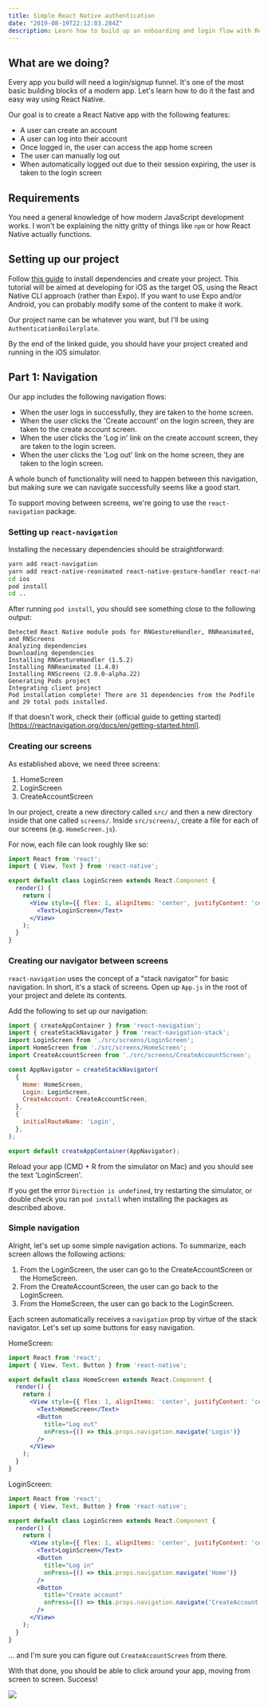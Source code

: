 ```yaml
---
title: Simple React Native authentication
date: "2019-08-19T22:12:03.284Z"
description: Learn how to build up an onboarding and login flow with React Native
---
```


## What are we doing?

Every app you build will need a login/signup funnel. It's one of the most basic building blocks of a modern app. Let's learn how to do it the fast and easy way using React Native.

Our goal is to create a React Native app with the following features:
- A user can create an account
- A user can log into their account
- Once logged in, the user can access the app home screen
- The user can manually log out
- When automatically logged out due to their session expiring, the user is taken to the login screen

## Requirements

You need a general knowledge of how modern JavaScript development works. I won't be explaining the nitty gritty of things like `npm` or how React Native actually functions.

## Setting up our project

Follow [this guide](https://facebook.github.io/react-native/docs/getting-started.html) to install dependencies and create your project. This tutorial will be aimed at developing for iOS as the target OS, using the React Native CLI approach (rather than Expo). If you want to use Expo and/or Android, you can probably modify some of the content to make it work.

Our project name can be whatever you want, but I'll be using `AuthenticationBoilerplate`.

By the end of the linked guide, you should have your project created and running in the iOS simulator.

## Part 1: Navigation

Our app includes the following navigation flows:
- When the user logs in successfully, they are taken to the home screen.
- When the user clicks the 'Create account' on the login screen, they are taken to the create account screen.
- When the user clicks the 'Log in' link on the create account screen, they are taken to the login screen.
- When the user clicks the 'Log out' link on the home screen, they are taken to the login screen.

A whole bunch of functionality will need to happen between this navigation, but making sure we can navigate successfully seems like a good start.

To support moving between screens, we're going to use the `react-navigation` package.

### Setting up `react-navigation`

Installing the necessary dependencies should be straightforward:
```bash
yarn add react-navigation
yarn add react-native-reanimated react-native-gesture-handler react-native-screens react-navigation-stack
cd ios
pod install
cd ..
```

After running `pod install`, you should see something close to the following output:
```
Detected React Native module pods for RNGestureHandler, RNReanimated, and RNScreens
Analyzing dependencies
Downloading dependencies
Installing RNGestureHandler (1.5.2)
Installing RNReanimated (1.4.0)
Installing RNScreens (2.0.0-alpha.22)
Generating Pods project
Integrating client project
Pod installation complete! There are 31 dependencies from the Podfile and 29 total pods installed.
```

If that doesn't work, check their (official guide to getting started)[https://reactnavigation.org/docs/en/getting-started.html].

### Creating our screens

As established above, we need three screens:
1. HomeScreen
2. LoginScreen
3. CreateAccountScreen

In our project, create a new directory called `src/` and then a new directory inside that one called `screens/`. Inside `src/screens/`, create a file for each of our screens (e.g. `HomeScreen.js`).

For now, each file can look roughly like so:

```jsx
import React from 'react';
import { View, Text } from 'react-native';

export default class LoginScreen extends React.Component {
  render() {
    return (
      <View style={{ flex: 1, alignItems: 'center', justifyContent: 'center' }}>
        <Text>LoginScreen</Text>
      </View>
    );
  }
}
```

### Creating our navigator between screens

`react-navigation` uses the concept of a "stack navigator" for basic navigation. In short, it's a stack of screens. Open up `App.js` in the root of your project and delete its contents.

Add the following to set up our navigation:
```js
import { createAppContainer } from 'react-navigation';
import { createStackNavigator } from 'react-navigation-stack';
import LoginScreen from './src/screens/LoginScreen';
import HomeScreen from './src/screens/HomeScreen';
import CreateAccountScreen from './src/screens/CreateAccountScreen';

const AppNavigator = createStackNavigator(
  {
    Home: HomeScreen,
    Login: LoginScreen,
    CreateAccount: CreateAccountScreen,
  },
  {
    initialRouteName: 'Login',
  },
);

export default createAppContainer(AppNavigator);
```

Reload your app (CMD + R from the simulator on Mac) and you should see the text 'LoginScreen'.

If you get the error `Direction is undefined`, try restarting the simulator, or double check you ran `pod install` when installing the packages as described above.

### Simple navigation

Alright, let's set up some simple navigation actions. To summarize, each screen allows the following actions:
1. From the LoginScreen, the user can go to the CreateAccountScreen or the HomeScreen.
2. From the CreateAccountScreen, the user can go back to the LoginScreen.
3. From the HomeScreen, the user can go back to the LoginScreen.

Each screen automatically receives a `navigation` prop by virtue of the stack navigator. Let's set up some buttons for easy navigation.

HomeScreen:
```jsx
import React from 'react';
import { View, Text, Button } from 'react-native';

export default class HomeScreen extends React.Component {
  render() {
    return (
      <View style={{ flex: 1, alignItems: 'center', justifyContent: 'center' }}>
        <Text>HomeScreen</Text>
        <Button
          title="Log out"
          onPress={() => this.props.navigation.navigate('Login')}
        />
      </View>
    );
  }
}
```

LoginScreen:
```jsx
import React from 'react';
import { View, Text, Button } from 'react-native';

export default class LoginScreen extends React.Component {
  render() {
    return (
      <View style={{ flex: 1, alignItems: 'center', justifyContent: 'center' }}>
        <Text>LoginScreen</Text>
        <Button
          title="Log in"
          onPress={() => this.props.navigation.navigate('Home')}
        />
        <Button
          title="Create account"
          onPress={() => this.props.navigation.navigate('CreateAccount')}
        />
      </View>
    );
  }
}
```

... and I'm sure you can figure out `CreateAccountScreen` from there.

With that done, you should be able to click around your app, moving from screen to screen. Success!

![](./navigation.png)

